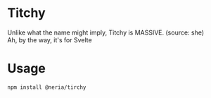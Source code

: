 # Titchy

Unlike what the name might imply, Titchy is MASSIVE. (source: she) \
Ah, by the way, it's for Svelte

# Usage

```bash
npm install @neria/tirchy
```
